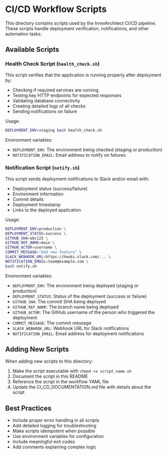 # CI/CD Workflow Scripts

This directory contains scripts used by the InnerArchitect CI/CD pipeline. These scripts handle deployment verification, notifications, and other automation tasks.

## Available Scripts

### Health Check Script (`health_check.sh`)

This script verifies that the application is running properly after deployment by:

- Checking if required services are running
- Testing key HTTP endpoints for expected responses
- Validating database connectivity
- Creating detailed logs of all checks
- Sending notifications on failure

Usage:
```bash
DEPLOYMENT_ENV=staging bash health_check.sh
```

Environment variables:
- `DEPLOYMENT_ENV`: The environment being checked (staging or production)
- `NOTIFICATION_EMAIL`: Email address to notify on failures

### Notification Script (`notify.sh`)

This script sends deployment notifications to Slack and/or email with:

- Deployment status (success/failure)
- Environment information
- Commit details
- Deployment timestamp
- Links to the deployed application

Usage:
```bash
DEPLOYMENT_ENV=production \
DEPLOYMENT_STATUS=success \
GITHUB_SHA=abc123 \
GITHUB_REF_NAME=main \
GITHUB_ACTOR=username \
COMMIT_MESSAGE="Add new feature" \
SLACK_WEBHOOK_URL=https://hooks.slack.com/... \
NOTIFICATION_EMAIL=team@example.com \
bash notify.sh
```

Environment variables:
- `DEPLOYMENT_ENV`: The environment being deployed (staging or production)
- `DEPLOYMENT_STATUS`: Status of the deployment (success or failure)
- `GITHUB_SHA`: The commit SHA being deployed
- `GITHUB_REF_NAME`: The branch name being deployed
- `GITHUB_ACTOR`: The GitHub username of the person who triggered the deployment
- `COMMIT_MESSAGE`: The commit message
- `SLACK_WEBHOOK_URL`: Webhook URL for Slack notifications
- `NOTIFICATION_EMAIL`: Email address for deployment notifications

## Adding New Scripts

When adding new scripts to this directory:

1. Make the script executable with `chmod +x script_name.sh`
2. Document the script in this README
3. Reference the script in the workflow YAML file
4. Update the CI_CD_DOCUMENTATION.md file with details about the script

## Best Practices

- Include proper error handling in all scripts
- Add detailed logging for troubleshooting
- Make scripts idempotent when possible
- Use environment variables for configuration
- Include meaningful exit codes
- Add comments explaining complex logic